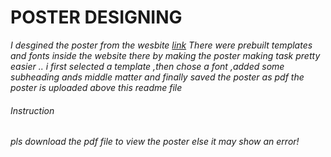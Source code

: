# POSTER DESIGNING

*I desgined the poster from the wesbite [link](https://www.canva.com/design/DAEwDjF6434/ton9Y31nnVX3LwtJYx8Wlg/edit) There were prebuilt templates and fonts inside the  website  there by making the poster making task pretty easier .. i  first selected a template ,then chose a font ,added some subheading ands middle matter and finally saved the poster as pdf the poster is uploaded above this readme file*

###### Instruction
   *pls download the pdf file to view the poster else it may show an error!*
